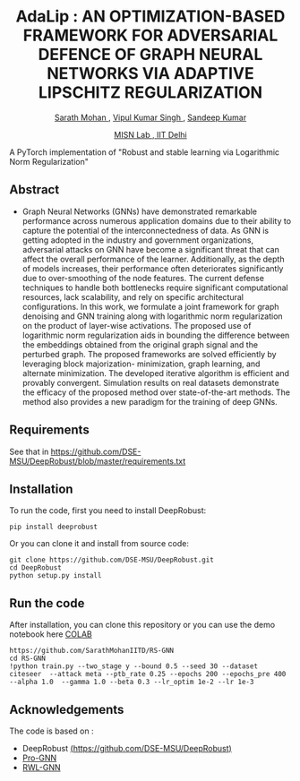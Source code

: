 <h1 align="center"> AdaLip : AN OPTIMIZATION-BASED FRAMEWORK FOR ADVERSARIAL DEFENCE OF GRAPH NEURAL NETWORKS VIA
ADAPTIVE LIPSCHITZ REGULARIZATION</h1>
<p align="center"> <a href="https://github.com/SarathMohanIITD" target="_blank id="website">Sarath Mohan </a>, <a href="https://scholar.google.com/citations?user=MRJqKywAAAAJ&hl=en&oi=ao" target="_blank id="website">Vipul Kumar Singh </a>, <a href="https://sites.google.com/view/sandeepkr/home" target="_blank id="website">Sandeep Kumar</a></p>
<p align="center">  <a href="https://misn.iitd.ac.in/" target="_blank id="website">MISN Lab , IIT Delhi </a>



A PyTorch implementation of "Robust and stable learning via Logarithmic Norm Regularization" 

## Abstract 
- Graph Neural Networks (GNNs) have demonstrated remarkable performance across
numerous application domains due to their ability to capture the potential of
the interconnectedness of data. As GNN is getting adopted in the industry and
government organizations, adversarial attacks on GNN have become a significant
threat that can affect the overall performance of the learner. Additionally, as
the depth of models increases, their performance often deteriorates significantly
due to over-smoothing of the node features. The current defense techniques to
handle both bottlenecks require significant computational resources, lack scalability,
and rely on specific architectural configurations. In this work, we formulate a
joint framework for graph denoising and GNN training along with logarithmic
norm regularization on the product of layer-wise activations. The proposed use
of logarithmic norm regularization aids in bounding the difference between the
embeddings obtained from the original graph signal and the perturbed graph. The
proposed frameworks are solved efficiently by leveraging block majorization-
minimization, graph learning, and alternate minimization. The developed iterative
algorithm is efficient and provably convergent. Simulation results on real datasets
demonstrate the efficacy of the proposed method over state-of-the-art methods. The
method also provides a new paradigm for the training of deep GNNs.

## Requirements
See that in https://github.com/DSE-MSU/DeepRobust/blob/master/requirements.txt

## Installation
To run the code, first you need to install DeepRobust:
```
pip install deeprobust
```
Or you can clone it and install from source code:
```
git clone https://github.com/DSE-MSU/DeepRobust.git
cd DeepRobust
python setup.py install
```

## Run the code
After installation, you can clone this repository or you can use the demo notebook here [COLAB](https://github.com/SarathMohanIITD/RS-GNN/blob/main/RS_GNN.ipynb)
```
https://github.com/SarathMohanIITD/RS-GNN
cd RS-GNN
!python train.py --two_stage y --bound 0.5 --seed 30 --dataset citeseer  --attack meta --ptb_rate 0.25 --epochs 200 --epochs_pre 400 --alpha 1.0  --gamma 1.0 --beta 0.3 --lr_optim 1e-2 --lr 1e-3
```
<!-- [colab]: <https://colab.research.google.com/assets/colab-badge.svg>
[RS-GNN]: <https://github.com/SarathMohanIITD/RS-GNN/blob/main/RS_GNN.ipynb> -->

## Acknowledgements
The code is based on :
- DeepRobust [(https://github.com/DSE-MSU/DeepRobust)](https://github.com/DSE-MSU/DeepRobust)
- [Pro-GNN](https://github.com/ChandlerBang/Pro-GNN)
- [RWL-GNN](https://github.com/Bharat-Runwal/RWL-GNN)


